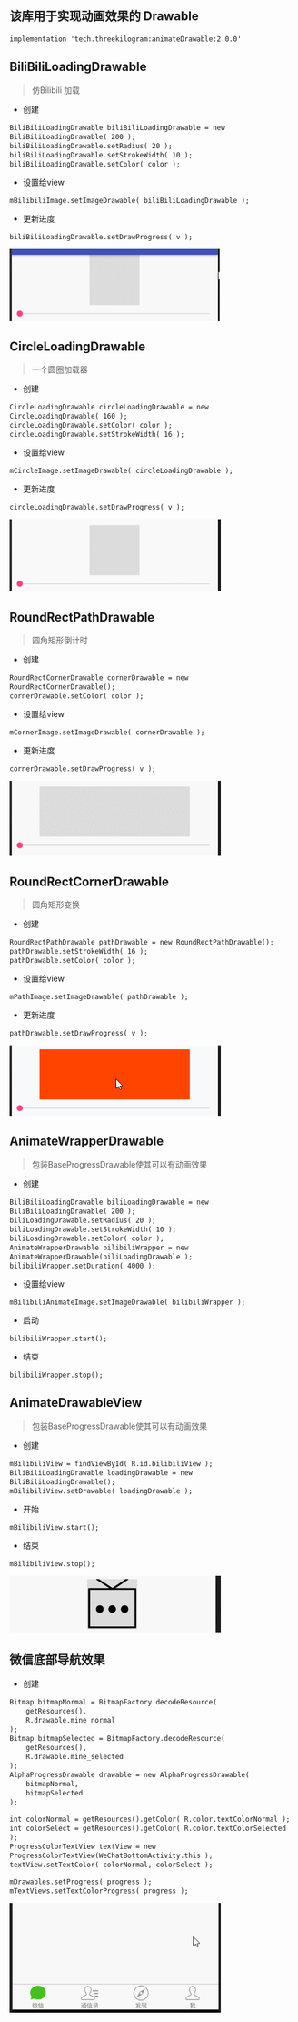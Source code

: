 
## 该库用于实现动画效果的 Drawable

```
implementation 'tech.threekilogram:animateDrawable:2.0.0'
```

## BiliBiliLoadingDrawable

> 仿Bilibili 加载

* 创建

```
BiliBiliLoadingDrawable biliBiliLoadingDrawable = new BiliBiliLoadingDrawable( 200 );
biliBiliLoadingDrawable.setRadius( 20 );
biliBiliLoadingDrawable.setStrokeWidth( 10 );
biliBiliLoadingDrawable.setColor( color );
```

* 设置给view

```
mBilibiliImage.setImageDrawable( biliBiliLoadingDrawable );
```

* 更新进度

```
biliBiliLoadingDrawable.setDrawProgress( v );
```

![](img/pic.gif)



## CircleLoadingDrawable

> 一个圆圈加载器

* 创建

```
CircleLoadingDrawable circleLoadingDrawable = new CircleLoadingDrawable( 160 );
circleLoadingDrawable.setColor( color );
circleLoadingDrawable.setStrokeWidth( 16 );
```

* 设置给view

```
mCircleImage.setImageDrawable( circleLoadingDrawable );
```

* 更新进度

```
circleLoadingDrawable.setDrawProgress( v );
```

![](img/pic01.gif)



## RoundRectPathDrawable

> 圆角矩形倒计时

* 创建

```
RoundRectCornerDrawable cornerDrawable = new RoundRectCornerDrawable();
cornerDrawable.setColor( color );
```

* 设置给view

```
mCornerImage.setImageDrawable( cornerDrawable );
```

* 更新进度

```
cornerDrawable.setDrawProgress( v );
```

![](img/pic02.gif)



## RoundRectCornerDrawable

> 圆角矩形变换

* 创建

```
RoundRectPathDrawable pathDrawable = new RoundRectPathDrawable();
pathDrawable.setStrokeWidth( 16 );
pathDrawable.setColor( color );
```

* 设置给view

```
mPathImage.setImageDrawable( pathDrawable );
```

* 更新进度

```
pathDrawable.setDrawProgress( v );
```

![](img/pic03.gif)



## AnimateWrapperDrawable

> 包装BaseProgressDrawable使其可以有动画效果

* 创建

```
BiliBiliLoadingDrawable biliLoadingDrawable = new BiliBiliLoadingDrawable( 200 );
biliLoadingDrawable.setRadius( 20 );
biliLoadingDrawable.setStrokeWidth( 10 );
biliLoadingDrawable.setColor( color );
AnimateWrapperDrawable bilibiliWrapper = new AnimateWrapperDrawable(biliLoadingDrawable );
bilibiliWrapper.setDuration( 4000 );
```

* 设置给view

```
mBilibiliAnimateImage.setImageDrawable( bilibiliWrapper );
```

* 启动

```
bilibiliWrapper.start();
```

* 结束

```
bilibiliWrapper.stop();
```

## AnimateDrawableView

> 包装BaseProgressDrawable使其可以有动画效果

* 创建

```
mBilibiliView = findViewById( R.id.bilibiliView );
BiliBiliLoadingDrawable loadingDrawable = new BiliBiliLoadingDrawable();
mBilibiliView.setDrawable( loadingDrawable );
```

* 开始

```
mBilibiliView.start();
```

* 结束

```
mBilibiliView.stop();
```

![](img/pic04.gif)



## 微信底部导航效果

* 创建

```
Bitmap bitmapNormal = BitmapFactory.decodeResource(
    getResources(),
    R.drawable.mine_normal
);
Bitmap bitmapSelected = BitmapFactory.decodeResource(
    getResources(),
    R.drawable.mine_selected
);
AlphaProgressDrawable drawable = new AlphaProgressDrawable(
    bitmapNormal,
    bitmapSelected
);
```

```
int colorNormal = getResources().getColor( R.color.textColorNormal );
int colorSelect = getResources().getColor( R.color.textColorSelected );
ProgressColorTextView textView = new ProgressColorTextView(WeChatBottomActivity.this );
textView.setTextColor( colorNormal, colorSelect );
```

```
mDrawables.setProgress( progress );
mTextViews.setTextColorProgress( progress );
```

![](img/pic05.gif)